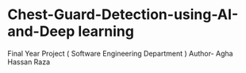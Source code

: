 # Chest-Guard-Detection-using-AI-and-Deep learning
Final Year Project ( Software Engineering Department )
Author- Agha Hassan Raza

